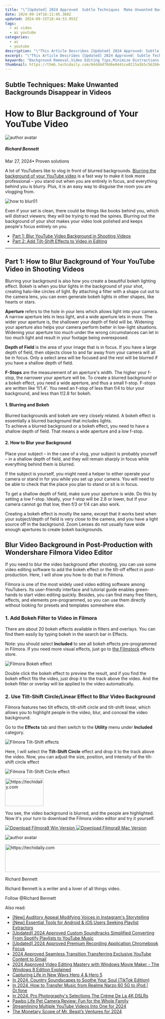 ```yaml
---
title: "\"[Updated] 2024 Approved  Subtle Techniques  Make Unwanted Backgrounds Disappear in Videos\""
date: 2024-09-14T16:11:05.368Z
updated: 2024-09-15T18:44:53.955Z
tags:
  - ai video
  - ai youtube
categories:
  - ai
  - youtube
description: "\"This Article Describes [Updated] 2024 Approved: Subtle Techniques: Make Unwanted Backgrounds Disappear in Videos\""
excerpt: "\"This Article Describes [Updated] 2024 Approved: Subtle Techniques: Make Unwanted Backgrounds Disappear in Videos\""
keywords: "Background Removal,Video Editing Tips,Minimize Distractions,Hide Extraneous Footage,Unwanted BG Erase,Focus on Main Content,Clear Video Effects"
thumbnail: https://thmb.techidaily.com/64dd4d70d6e0441ce0215a5b5c562664b1c9c88648a5d01b942d93707afe0dac.jpg
---
```


## Subtle Techniques: Make Unwanted Backgrounds Disappear in Videos

# How to Blur Background of Your YouTube Video

![author avatar](https://images.wondershare.com/filmora/article-images/richard-bennett.jpg)

##### Richard Bennett

 Mar 27, 2024• Proven solutions

A lot of YouTubers like to vlog in front of blurred backgrounds. [Blurring the background of your YouTube video](https://tools.techidaily.com/wondershare/filmora/download/) is a fast way to make it look more professional – you stand out when you are entirely in focus, and everything behind you is blurry. Plus, it is an easy way to disguise the room you are vlogging from.

![how to blur01](https://images.wondershare.com/filmora/article-images/how-to-blur01.JPG)

Even if your set is clean, there could be things like books behind you, which will distract viewers; they will be trying to read the spines. Blurring out the background of your shot makes your video look polished and keeps people's focus entirely on you.

* [Part 1: Blur YouTube Video Background in Shooting Videos](#blur%5Fbackground%5Fin%5Fvideo%5Fshooting)
* [Part 2: Add Tilt-Shift Effects to Video in Editing](#blur%5Fbackground%5Fin%5Fvideo%5Fediting)

---

## Part 1: How to Blur Background of Your YouTube Video in Shooting Videos

Blurring your background is also how you create a beautiful bokeh lighting effect. Bokeh is when you blur lights in the background of your shot, creating halo-like circles of light. By attaching a filter with a shape cut out to the camera lens, you can even generate bokeh lights in other shapes, like hearts or stars.

 **Aperture** refers to the hole in your lens which allows light into your camera. A narrow aperture lets in less light, and a wide aperture lets in more. The wider your aperture is, the shallower your depth of field will be. Widening your aperture also helps your camera perform better in low-light situations. Widening your aperture too much under the wrong circumstances can let in too much light and result in your footage being overexposed.

 **Depth of Field** is the area of your image that is in focus. If you have a large depth of field, then objects close to and far away from your camera will all be in focus. Only a select area will be focused and the rest will be blurred if you have a shallow depth of field.

 **F-Stops** are the measurement of an aperture's width. The higher your f-stop, the narrower your aperture will be. To create a blurred background or a bokeh effect, you need a wide aperture, and thus a small f-stop. F-stops are written like ‘f/1.4'. You need an f-stop of less than f/4 to blur your background, and less than f/2.8 for bokeh.

#### 1\. Blurring and Bokeh

Blurred backgrounds and bokeh are very closely related. A bokeh effect is essentially a blurred background that includes lights.  
To achieve a blurred background or a bokeh effect, you need to have a shallow depth of field. That means a wide aperture and a low f-stop.

#### 2\. How to Blur your Background

Place your subject – in the case of a vlog, your subject is probably yourself – in a shallow depth of field, and they will remain sharply in focus while everything behind them is blurred.

If the subject is yourself, you might need a helper to either operate your camera or stand in for you while you set up your camera. You will need to be able to check that the place you plan to stand or sit is in focus.

To get a shallow depth of field, make sure your aperture is wide. Do this by setting a low f-stop. Ideally, your f-stop will be 2.8 or lower, but if your camera cannot go that low, then f/3 or f/4 can also work.

Creating a bokeh effect is mostly the same, except that it works best when your subject/depth of field is very close to the camera, and you have a light source off in the background. Zoom Lenses do not usually have wide enough apertures to create bokeh backgrounds.

## Blur Video Background in Post-Production with Wondershare Filmora Video Editor

If you need to blur the video background after shooting, you can use some video editing software to add the bokeh effect or the tilt-off effect in post-production. Here, I will show you how to do that in Filmora.

Filmora is one of the most widely used video editing software among YouTubers. Its user-friendly interface and tutorial guide enables green-hands to start video editing quickly. Besides, you can find many free filters, effects, and elements pre-programmed, so you can use them directly without looking for presets and templates somewhere else.

### 1\. Add Bokeh Filter to Video in Filmora

There are about 20 bokeh effects available in filters and overlays. You can find them easily by typing bokeh in the search bar in Effects.

Note: you should select **Included** to see all bokeh effects pre-programmed in Filmora. If you need more visual effects, just go to [the Filmstock](https://tools.techidaily.com/wondershare/filmora/download/) effects store.

![Filmora Bokeh effect](https://images.wondershare.com/filmora/article-images/filmora9-bokeh-effect.jpg)

Double click the bokeh effect to preview the result, and if you find the bokeh effect fits the video, just drop it to the track above the video. And the bokeh filter or overlay will be applied to the video automatically.

### 2\. Use Tilt-Shift Circle/Linear Effect to Blur Video Background

Filmora features two tilt effects, tilt-shift circle and tilt-shift linear, which allows you to highlight people in the video, blur, and conceal the video background.

Go to the **Effects** tab and then switch to the **Utility** menu under **Included** category.

![Filmora Tilt-Shift effects](https://images.wondershare.com/filmora/article-images/tilt-shift-effects.jpg)

Here, I will select the **Tilt-Shift Circle** effect and drop it to the track above the video. Now, you can adjust the size, position, and intensity of the tilt-shift circle effect

![Filmora Tilt-Shift Circle effect](https://images.wondershare.com/filmora/article-images/apply-tilt-shift-circle-effect.jpg)

<!-- affiliate ads begin -->
<a href="https://aligracehair.sjv.io/c/5597632/2115911/19272" target="_top" id="2115911">
  <img src="//a.impactradius-go.com/display-ad/19272-2115911" border="0" alt="https://techidaily.com" width="125" height="90"/>
</a>
<img height="0" width="0" src="https://aligracehair.sjv.io/i/5597632/2115911/19272" style="position:absolute;visibility:hidden;" border="0" />
<!-- affiliate ads end -->

You see, the video background is blurred, and the people are highlighted. Now it's your turn to download the Filmora video editor and try it yourself.

[![Download Filmora9 Win Version](https://images.wondershare.com/filmora/guide/download-btn-win.jpg) ](https://tools.techidaily.com/wondershare/filmora/download/) [![Download Filmora9 Mac Version](https://images.wondershare.com/filmora/guide/download-btn-mac.jpg) ](https://tools.techidaily.com/wondershare/filmora/download/)

![author avatar](https://images.wondershare.com/filmora/article-images/richard-bennett.jpg)

<!-- affiliate ads begin -->
<a href="https://ephamedtechinc.pxf.io/c/5597632/2137218/26400" target="_top" id="2137218">
  <img src="//a.impactradius-go.com/display-ad/26400-2137218" border="0" alt="https://techidaily.com" width="728" height="90"/>
</a>
<img height="0" width="0" src="https://ephamedtechinc.pxf.io/i/5597632/2137218/26400" style="position:absolute;visibility:hidden;" border="0" />
<!-- affiliate ads end -->

Richard Bennett

Richard Bennett is a writer and a lover of all things video.

Follow @Richard Bennett

<ins class="adsbygoogle"
     style="display:block"
     data-ad-format="autorelaxed"
     data-ad-client="ca-pub-7571918770474297"
     data-ad-slot="1223367746"></ins>

<ins class="adsbygoogle"
     style="display:block"
     data-ad-client="ca-pub-7571918770474297"
     data-ad-slot="8358498916"
     data-ad-format="auto"
     data-full-width-responsive="true"></ins>

<span class="atpl-alsoreadstyle">Also read:</span>
<div><ul>
<li><a href="https://instagram-video-recordings.techidaily.com/new-auditory-appeal-modifying-voices-in-instagrams-storytelling/"><u>[New] Auditory Appeal Modifying Voices in Instagram's Storytelling</u></a></li>
<li><a href="https://youtube-webster.techidaily.com/ssential-tools-for-android-and-ios-users-seeking-playlist-extractors/"><u>[New] Essential Tools for Android & iOS Users Seeking Playlist Extractors</u></a></li>
<li><a href="https://youtube-webster.techidaily.com/ed-2024-approved-custom-soundtracks-simplified-converting-from-spotify-playlists-to-youtube-music/"><u>[Updated] 2024 Approved Custom Soundtracks Simplified Converting From Spotify Playlists to YouTube Music</u></a></li>
<li><a href="https://digital-screen-recording.techidaily.com/updated-2024-approved-premium-recording-application-chromebook-focus/"><u>[Updated] 2024 Approved Premium Recording Application Chromebook Focus</u></a></li>
<li><a href="https://youtube-webster.techidaily.com/approved-seamless-transition-transferring-exclusive-youtube-content-to-gmail/"><u>2024 Approved Seamless Transition Transferring Exclusive YouTube Content to Gmail</u></a></li>
<li><a href="https://fox-hovers.techidaily.com/2024-approved-video-editing-mastery-with-windows-movie-maker-the-windows-8-edition-explained/"><u>2024 Approved Video Editing Mastery with Windows Movie Maker - The Windows 8 Edition Explained</u></a></li>
<li><a href="https://fox-cloud.techidaily.com/capturing-life-in-new-ways-hero-4-and-hero-5/"><u>Capturing Life in New Ways Hero 4 & Hero 5</u></a></li>
<li><a href="https://tiktok-clips.techidaily.com/in-2024-country-soundscapes-to-soothe-your-soul-tiktok-edition/"><u>In 2024, Country Soundscapes to Soothe Your Soul (TikTok Edition)</u></a></li>
<li><a href="https://android-transfer.techidaily.com/in-2024-how-to-transfer-music-from-realme-narzo-60-5g-to-ipod-drfone-by-drfone-transfer-from-android-transfer-from-android/"><u>In 2024, How to Transfer Music from Realme Narzo 60 5G to iPod | Dr.fone</u></a></li>
<li><a href="https://extra-guidance.techidaily.com/in-2024-pro-photographys-selections-the-creme-de-la-4k-dslrs/"><u>In 2024, Pro Photography's Selections The Crème De La 4K DSLRs</u></a></li>
<li><a href="https://buynow-info.techidaily.com/pawbo-life-pet-camera-review-fun-for-the-whole-family/"><u>Pawbo Life Pet Camera Review: Fun for the Whole Family</u></a></li>
<li><a href="https://youtube-webster.techidaily.com/mlining-multiple-youtube-videos-into-one-for-2024/"><u>Streamlining Multiple YouTube Videos Into One for 2024</u></a></li>
<li><a href="https://youtube-webster.techidaily.com/onetary-scope-of-mr-beasts-ventures-for-2024/"><u>The Monetary Scope of Mr. Beast’s Ventures for 2024</u></a></li>
</ul></div>

